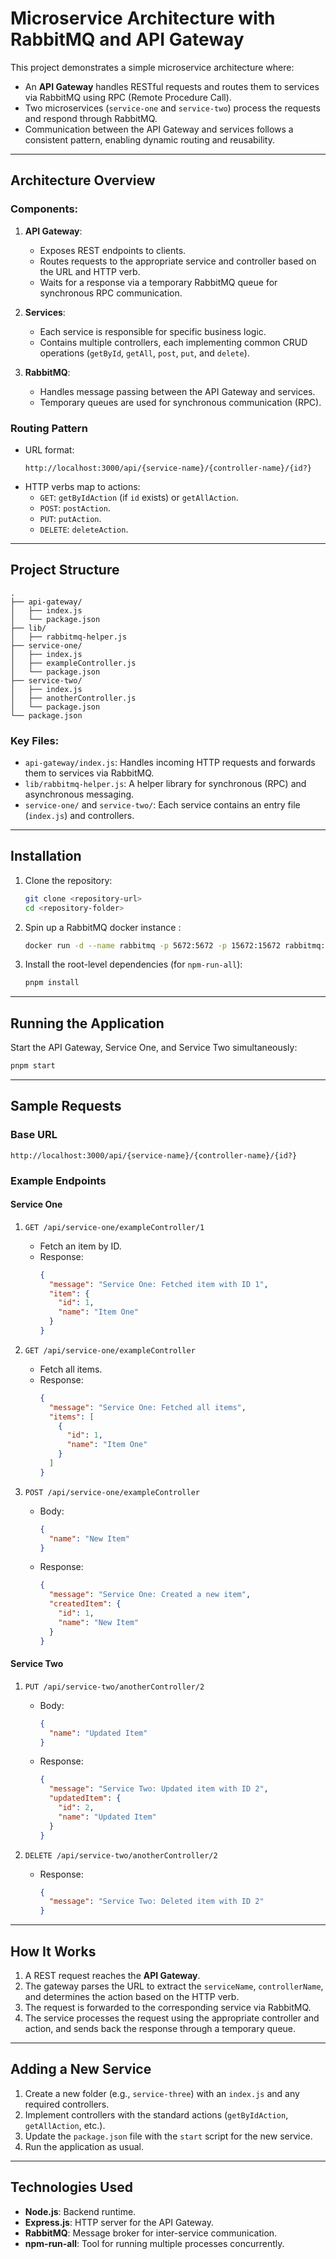 
# Microservice Architecture with RabbitMQ and API Gateway

This project demonstrates a simple microservice architecture where:
- An **API Gateway** handles RESTful requests and routes them to services via RabbitMQ using RPC (Remote Procedure Call).
- Two microservices (`service-one` and `service-two`) process the requests and respond through RabbitMQ.
- Communication between the API Gateway and services follows a consistent pattern, enabling dynamic routing and reusability.

---

## Architecture Overview

### Components:
1. **API Gateway**:
   - Exposes REST endpoints to clients.
   - Routes requests to the appropriate service and controller based on the URL and HTTP verb.
   - Waits for a response via a temporary RabbitMQ queue for synchronous RPC communication.

2. **Services**:
   - Each service is responsible for specific business logic.
   - Contains multiple controllers, each implementing common CRUD operations (`getById`, `getAll`, `post`, `put`, and `delete`).

3. **RabbitMQ**:
   - Handles message passing between the API Gateway and services.
   - Temporary queues are used for synchronous communication (RPC).

### Routing Pattern
- URL format:  
  ```
  http://localhost:3000/api/{service-name}/{controller-name}/{id?}
  ```
- HTTP verbs map to actions:
  - `GET`: `getByIdAction` (if `id` exists) or `getAllAction`.
  - `POST`: `postAction`.
  - `PUT`: `putAction`.
  - `DELETE`: `deleteAction`.

---

## Project Structure

```
.
├── api-gateway/
│   ├── index.js
│   └── package.json
├── lib/
│   ├── rabbitmq-helper.js
├── service-one/
│   ├── index.js
│   ├── exampleController.js
│   └── package.json
├── service-two/
│   ├── index.js
│   ├── anotherController.js
│   └── package.json
└── package.json
```

### Key Files:
- `api-gateway/index.js`: Handles incoming HTTP requests and forwards them to services via RabbitMQ.
- `lib/rabbitmq-helper.js`: A helper library for synchronous (RPC) and asynchronous messaging.
- `service-one/` and `service-two/`: Each service contains an entry file (`index.js`) and controllers.

---

## Installation

1. Clone the repository:
   ```bash
   git clone <repository-url>
   cd <repository-folder>
   ```

2. Spin up a RabbitMQ docker instance :
   ```bash
   docker run -d --name rabbitmq -p 5672:5672 -p 15672:15672 rabbitmq:management
   ```

3. Install the root-level dependencies (for `npm-run-all`):
   ```bash
   pnpm install
   ```

---

## Running the Application

Start the API Gateway, Service One, and Service Two simultaneously:
```bash
pnpm start
```

---

## Sample Requests

### Base URL
```
http://localhost:3000/api/{service-name}/{controller-name}/{id?}
```

### Example Endpoints

#### **Service One**
1. `GET /api/service-one/exampleController/1`
   - Fetch an item by ID.
   - Response:
     ```json
     {
       "message": "Service One: Fetched item with ID 1",
       "item": {
         "id": 1,
         "name": "Item One"
       }
     }
     ```

2. `GET /api/service-one/exampleController`
   - Fetch all items.
   - Response:
     ```json
     {
       "message": "Service One: Fetched all items",
       "items": [
         {
           "id": 1,
           "name": "Item One"
         }
       ]
     }
     ```

3. `POST /api/service-one/exampleController`
   - Body:
     ```json
     {
       "name": "New Item"
     }
     ```
   - Response:
     ```json
     {
       "message": "Service One: Created a new item",
       "createdItem": {
         "id": 1,
         "name": "New Item"
       }
     }
     ```

#### **Service Two**
1. `PUT /api/service-two/anotherController/2`
   - Body:
     ```json
     {
       "name": "Updated Item"
     }
     ```
   - Response:
     ```json
     {
       "message": "Service Two: Updated item with ID 2",
       "updatedItem": {
         "id": 2,
         "name": "Updated Item"
       }
     }
     ```

2. `DELETE /api/service-two/anotherController/2`
   - Response:
     ```json
     {
       "message": "Service Two: Deleted item with ID 2"
     }
     ```

---

## How It Works

1. A REST request reaches the **API Gateway**.
2. The gateway parses the URL to extract the `serviceName`, `controllerName`, and determines the action based on the HTTP verb.
3. The request is forwarded to the corresponding service via RabbitMQ.
4. The service processes the request using the appropriate controller and action, and sends back the response through a temporary queue.

---

## Adding a New Service

1. Create a new folder (e.g., `service-three`) with an `index.js` and any required controllers.
2. Implement controllers with the standard actions (`getByIdAction`, `getAllAction`, etc.).
3. Update the `package.json` file with the `start` script for the new service.
4. Run the application as usual.

---

## Technologies Used

- **Node.js**: Backend runtime.
- **Express.js**: HTTP server for the API Gateway.
- **RabbitMQ**: Message broker for inter-service communication.
- **npm-run-all**: Tool for running multiple processes concurrently.
